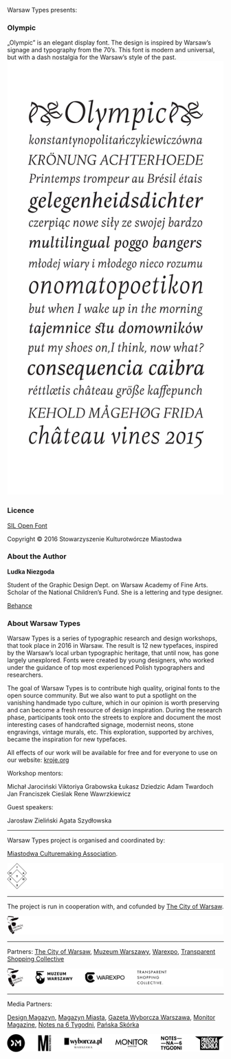 Warsaw Types presents:

### Olympic

„Olympic” is an elegant display font. The design is inspired by Warsaw’s signage and typography from the 70’s. This font is modern and universal, but with a dash nostalgia for the Warsaw’s style of the past. ![specimen](images/specimen.jpg)

### Licence

[SIL Open Font ](http://scripts.sil.org/OFL_web)

Copyright ©  2016 Stowarzyszenie Kulturotwórcze Miastodwa



### About the Author

**Ludka Niezgoda**

Student of the Graphic Design Dept. on Warsaw Academy of Fine Arts.  Scholar of the National Children’s Fund. She is a lettering and type designer.

[Behance](https://www.behance.net/nieludka)



### About Warsaw Types

Warsaw Types is a series of typographic research and design workshops, that took place in 2016 in Warsaw. The result is 12 new typefaces, inspired by the Warsaw’s local urban typographic heritage, that until now, has gone largely unexplored. Fonts were created by young designers, who worked under the guidance of top most experienced Polish typographers and researchers.

The goal of Warsaw Types is to contribute high quality, original fonts to the open source community. But we also want to put a spotlight on the vanishing handmade typo culture, which in our opinion is worth preserving and can become a fresh resource of design inspiration. During the research phase, participants took onto the streets to explore and document the most interesting cases of handcrafted signage, modernist neons, stone engravings, vintage murals, etc. This exploration, supported by archives, became the inspiration for new typefaces.

All effects of our work will be available for free and for everyone to use on our website: [kroje.org](http://kroje.org)

Workshop mentors:

Michał Jarociński
Viktoriya Grabowska
Łukasz Dziedzic
Adam Twardoch
Jan Franciszek Cieślak
Rene Wawrzkiewicz

Guest speakers:

Jarosław Zieliński
Agata Szydłowska

------

Warsaw Types project  is organised and coordinated by:

 [Miastodwa Culturemaking Association](https://www.facebook.com/miastodwa/). 

![logo-strips-01](images/logo-strips-01.svg)

------

 The project is run in cooperation with, and cofunded by [The City of Warsaw](http://www.um.warszawa.pl/). 

![logo-strips-04](images/logo-strips-04.svg)

------

Partners: 
[The City of Warsaw](http://www.um.warszawa.pl/), [Muzeum Warszawy](http://muzeumwarszawy.pl/), [Warexpo](http://www.warexpo.pl/), [Transparent Shopping Collective](http://transparentshopping.com/)

 ![logo-strips-02](images/logo-strips-02.svg)



------

Media Partners: 

[Design Magazyn](http://www.designmagazyn.pl/), [Magazyn Miasta](http://publica.pl/kategoria-produktu/magazyn-miasta), [Gazeta Wyborcza Warszawa](http://warszawa.wyborcza.pl/), [Monitor Magazine](http://monitor-magazine.com/), [Notes na 6 Tygodni](http://notesna6tygodni.pl/), [Pańska Skórka](http://www.panskaskorka.com/)

![logo-strips-03](images/logo-strips-03.svg)